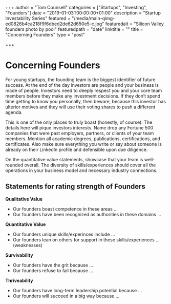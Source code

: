 +++
author = "Tom Counsell"
categories = ["Startups", "Investing", "Founders"]
date = "2019-01-03T00:00:00+01:00"
description = "Startup Investability Series"
featured = "/media/main-qimg-ed0826b4ca218f9f6dbed2de62d650e5-c.jpg"
featuredalt = "Silicon Valley founders photo by pool"
featuredpath = "date"
linktitle = ""
title = "Concerning Founders"
type = "post"

+++
# Concerning Founders

For young startups, the founding team is the biggest identifier of future success. At the end of the day investors are people and your business is made of people. Investors need to deeply respect you and your core team members before they make any investment decisions. If they don’t spend time getting to know you personally, then beware, because this investor has ulterior motives and they will use their voting shares to push a different agenda.

This is one of the only places to truly boast (honestly, of course). The details here will pique investors interests. Name drop any Fortune 500 companies that were past employers, partners, or clients of your team members. Mention all academic degrees, publications, certifications, and certificates. Also make sure everything you write or say about someone is already on their LinkedIn profile and defensible upon due diligence.

On the quantitative value statements, showcase that your team is well-rounded overall. The diversity of skills/experiences should cover all the operations in your business model and necessary industry connections.

## Statements for rating strength of Founders

**Qualitative Value**

* Our founders boast competence in these areas ...
* Our founders have been recognized as authorities in these domains ...

**Quantitative Value**

* Our founders unique skills/experinces include ...
* Our founders lean on others for support in these skills/experiences ... (weaknesses)

**Survivability**

* Our founders have the grit because ...
* Our founders refuse to fail because ...

**Thriveability**

* Our founders have long-term leadership potential because ...
* Our founders will succeed in a big way because ...